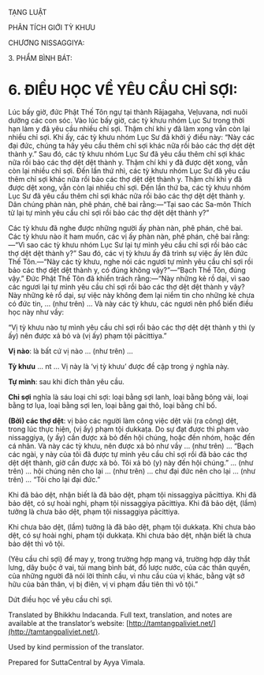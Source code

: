 

TẠNG LUẬT

PHÂN TÍCH GIỚI TỲ KHƯU

CHƯƠNG NISSAGGIYA:

3\. PHẨM BÌNH BÁT:

# 6\. ĐIỀU HỌC VỀ YÊU CẦU CHỈ SỢI:

Lúc bấy giờ, đức Phật Thế Tôn ngự tại thành Rājagaha, Veḷuvana, nơi nuôi dưỡng các con sóc. Vào lúc bấy giờ, các tỳ khưu nhóm Lục Sư trong thời hạn làm y đã yêu cầu nhiều chỉ sợi. Thậm chí khi y đã làm xong vẫn còn lại nhiều chỉ sợi. Khi ấy, các tỳ khưu nhóm Lục Sư đã khởi ý điều này: “Này các đại đức, chúng ta hãy yêu cầu thêm chỉ sợi khác nữa rồi bảo các thợ dệt dệt thành y.” Sau đó, các tỳ khưu nhóm Lục Sư đã yêu cầu thêm chỉ sợi khác nữa rồi bảo các thợ dệt dệt thành y. Thậm chí khi y đã được dệt xong, vẫn còn lại nhiều chỉ sợi. Đến lần thứ nhì, các tỳ khưu nhóm Lục Sư đã yêu cầu thêm chỉ sợi khác nữa rồi bảo các thợ dệt dệt thành y. Thậm chí khi y đã được dệt xong, vẫn còn lại nhiều chỉ sợi. Đến lần thứ ba, các tỳ khưu nhóm Lục Sư đã yêu cầu thêm chỉ sợi khác nữa rồi bảo các thợ dệt dệt thành y. Dân chúng phàn nàn, phê phán, chê bai rằng:—“Tại sao các Sa-môn Thích tử lại tự mình yêu cầu chỉ sợi rồi bảo các thợ dệt dệt thành y?”

Các tỳ khưu đã nghe được những người ấy phàn nàn, phê phán, chê bai. Các tỳ khưu nào ít ham muốn, các vị ấy phàn nàn, phê phán, chê bai rằng:—“Vì sao các tỳ khưu nhóm Lục Sư lại tự mình yêu cầu chỉ sợi rồi bảo các thợ dệt dệt thành y?” Sau đó, các vị tỳ khưu ấy đã trình sự việc ấy lên đức Thế Tôn.—“Này các tỳ khưu, nghe nói các ngươi tự mình yêu cầu chỉ sợi rồi bảo các thợ dệt dệt thành y, có đúng không vậy?”—“Bạch Thế Tôn, đúng vậy.” Đức Phật Thế Tôn đã khiển trách rằng:—“Này những kẻ rồ dại, vì sao các ngươi lại tự mình yêu cầu chỉ sợi rồi bảo các thợ dệt dệt thành y vậy? Này những kẻ rồ dại, sự việc này không đem lại niềm tin cho những kẻ chưa có đức tin, … (như trên) … Và này các tỳ khưu, các ngươi nên phổ biến điều học này như vầy:

“Vị tỳ khưu nào tự mình yêu cầu chỉ sợi rồi bảo các thợ dệt dệt thành y thì (y ấy) nên được xả bỏ và (vị ấy) phạm tội pācittiya.”

**Vị nào**: là bất cứ vị nào … (như trên) …

**Tỳ khưu** … nt … Vị này là ‘vị tỳ khưu’ được đề cập trong ý nghĩa này.

**Tự mình**: sau khi đích thân yêu cầu.

**Chỉ sợi** nghĩa là sáu loại chỉ sợi: loại bằng sợi lanh, loại bằng bông vải, loại bằng tơ lụa, loại bằng sợi len, loại bằng gai thô, loại bằng chỉ bố.

**(Bởi) các thợ dệt**: vị bảo các người làm công việc dệt vải (ra công) dệt, trong lúc thực hiện, (vị ấy) phạm tội dukkaṭa. Do sự đạt được thì phạm vào nissaggiya, (y ấy) cần được xả bỏ đến hội chúng, hoặc đến nhóm, hoặc đến cá nhân. Và này các tỳ khưu, nên được xả bỏ như vầy … (như trên) … “Bạch các ngài, y này của tôi đã được tự mình yêu cầu chỉ sợi rồi đã bảo các thợ dệt dệt thành, giờ cần được xả bỏ. Tôi xả bỏ (y) này đến hội chúng.” … (như trên) … hội chúng nên cho lại … (như trên) … chư đại đức nên cho lại … (như trên) … “Tôi cho lại đại đức.”

Khi đã bảo dệt, nhận biết là đã bảo dệt, phạm tội nissaggiya pācittiya. Khi đã bảo dệt, có sự hoài nghi, phạm tội nissaggiya pācittiya. Khi đã bảo dệt, (lầm) tưởng là chưa bảo dệt, phạm tội nissaggiya pācittiya.

Khi chưa bảo dệt, (lầm) tưởng là đã bảo dệt, phạm tội dukkaṭa. Khi chưa bảo dệt, có sự hoài nghi, phạm tội dukkaṭa. Khi chưa bảo dệt, nhận biết là chưa bảo dệt thì vô tội.

(Yêu cầu chỉ sợi) để may y, trong trường hợp mạng vá, trường hợp dây thắt lưng, dây buộc ở vai, túi mang bình bát, đồ lược nước, của các thân quyến, của những người đã nói lời thỉnh cầu, vì nhu cầu của vị khác, bằng vật sở hữu của bản thân, vị bị điên, vị vi phạm đầu tiên thì vô tội.”

Dứt điều học về yêu cầu chỉ sợi.

Translated by Bhikkhu Indacanda. Full text, translation, and notes are available at the translator’s website: [http://tamtangpaliviet.net/](http://tamtangpaliviet.net/).

Used by kind permission of the translator.

Prepared for SuttaCentral by Ayya Vimala.